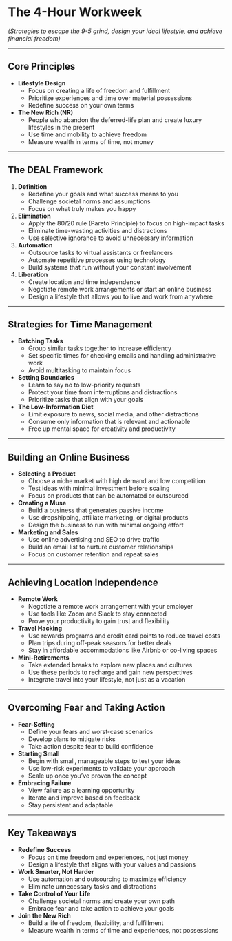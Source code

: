 # The 4-Hour Workweek

*(Strategies to escape the 9-5 grind, design your ideal lifestyle, and achieve financial freedom)*

---

## Core Principles

- **Lifestyle Design**
  - Focus on creating a life of freedom and fulfillment
  - Prioritize experiences and time over material possessions
  - Redefine success on your own terms
- **The New Rich (NR)**
  - People who abandon the deferred-life plan and create luxury lifestyles in the present
  - Use time and mobility to achieve freedom
  - Measure wealth in terms of time, not money

---

## The DEAL Framework

1. **Definition**
   - Redefine your goals and what success means to you
   - Challenge societal norms and assumptions
   - Focus on what truly makes you happy
2. **Elimination**
   - Apply the 80/20 rule (Pareto Principle) to focus on high-impact tasks
   - Eliminate time-wasting activities and distractions
   - Use selective ignorance to avoid unnecessary information
3. **Automation**
   - Outsource tasks to virtual assistants or freelancers
   - Automate repetitive processes using technology
   - Build systems that run without your constant involvement
4. **Liberation**
   - Create location and time independence
   - Negotiate remote work arrangements or start an online business
   - Design a lifestyle that allows you to live and work from anywhere

---

## Strategies for Time Management

- **Batching Tasks**
  - Group similar tasks together to increase efficiency
  - Set specific times for checking emails and handling administrative work
  - Avoid multitasking to maintain focus
- **Setting Boundaries**
  - Learn to say no to low-priority requests
  - Protect your time from interruptions and distractions
  - Prioritize tasks that align with your goals
- **The Low-Information Diet**
  - Limit exposure to news, social media, and other distractions
  - Consume only information that is relevant and actionable
  - Free up mental space for creativity and productivity

---

## Building an Online Business

- **Selecting a Product**
  - Choose a niche market with high demand and low competition
  - Test ideas with minimal investment before scaling
  - Focus on products that can be automated or outsourced
- **Creating a Muse**
  - Build a business that generates passive income
  - Use dropshipping, affiliate marketing, or digital products
  - Design the business to run with minimal ongoing effort
- **Marketing and Sales**
  - Use online advertising and SEO to drive traffic
  - Build an email list to nurture customer relationships
  - Focus on customer retention and repeat sales

---

## Achieving Location Independence

- **Remote Work**
  - Negotiate a remote work arrangement with your employer
  - Use tools like Zoom and Slack to stay connected
  - Prove your productivity to gain trust and flexibility
- **Travel Hacking**
  - Use rewards programs and credit card points to reduce travel costs
  - Plan trips during off-peak seasons for better deals
  - Stay in affordable accommodations like Airbnb or co-living spaces
- **Mini-Retirements**
  - Take extended breaks to explore new places and cultures
  - Use these periods to recharge and gain new perspectives
  - Integrate travel into your lifestyle, not just as a vacation

---

## Overcoming Fear and Taking Action

- **Fear-Setting**
  - Define your fears and worst-case scenarios
  - Develop plans to mitigate risks
  - Take action despite fear to build confidence
- **Starting Small**
  - Begin with small, manageable steps to test your ideas
  - Use low-risk experiments to validate your approach
  - Scale up once you’ve proven the concept
- **Embracing Failure**
  - View failure as a learning opportunity
  - Iterate and improve based on feedback
  - Stay persistent and adaptable

---

## Key Takeaways

- **Redefine Success**
  - Focus on time freedom and experiences, not just money
  - Design a lifestyle that aligns with your values and passions
- **Work Smarter, Not Harder**
  - Use automation and outsourcing to maximize efficiency
  - Eliminate unnecessary tasks and distractions
- **Take Control of Your Life**
  - Challenge societal norms and create your own path
  - Embrace fear and take action to achieve your goals
- **Join the New Rich**
  - Build a life of freedom, flexibility, and fulfillment
  - Measure wealth in terms of time and experiences, not possessions
